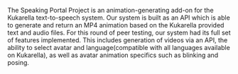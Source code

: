 The Speaking Portal Project is an animation-generating add-on for the Kukarella text-to-speech system. Our system is 
built as an API which is able to generate and return an MP4 animation based on the Kukarella provided text and audio 
files. For this round of peer testing, our system had its full set of features implemented. This includes generation of
videos via an API, the ability to select avatar and language(compatible with all languages available on Kukarella), as 
well as avatar animation specifics such as blinking and posing. 